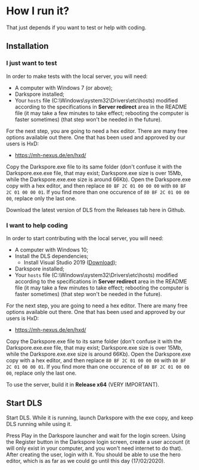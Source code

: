 # How I run it?
That just depends if you want to test or help with coding.

## Installation

### I just want to test
In order to make tests with the local server, you will need:

- A computer with Windows 7 (or above);
- Darkspore installed;
- Your `hosts` file (C:\Windows\system32\Drivers\etc\hosts) modified according to the specifications in **Server redirect** area in the README file (it may take a few minutes to take effect; rebooting the computer is faster sometimes) (that step won't be needed in the future).

For the next step, you are going to need a hex editor. There are many free options
available out there. One that has been used and approved by our users is HxD:

- https://mh-nexus.de/en/hxd/

Copy the Darkspore.exe file to its same folder (don't confuse it with the Darkspore.exe.exe file, that may exist; Darkspore.exe size is over 15Mb, while the Darkspore.exe.exe size is around 66Kb). Open the Darkspore.exe copy with a hex editor, and then replace `80 BF 2C 01 00 00 00` with `80 BF 2C 01 00 00 01`. If you find more than one occurence of `80 BF 2C 01 00 00 00`, replace only the last one.

Download the latest version of DLS from the Releases tab here in Github. 

### I want to help coding
In order to start contributing with the local server, you will need:

- A computer with Windows 10;
- Install the DLS dependencies;
   - Install Visual Studio 2019 ([Download](https://visualstudio.microsoft.com/thank-you-downloading-visual-studio/?sku=Community&rel=16));
- Darkspore installed;
- Your `hosts` file (C:\Windows\system32\Drivers\etc\hosts) modified according to the specifications in **Server redirect** area in the README file (it may take a few minutes to take effect; rebooting the computer is faster sometimes) (that step won't be needed in the future).

For the next step, you are going to need a hex editor. There are many free options
available out there. One that has been used and approved by our users is HxD:

- https://mh-nexus.de/en/hxd/

Copy the Darkspore.exe file to its same folder (don't confuse it with the Darkspore.exe.exe file, that may exist; Darkspore.exe size is over 15Mb, while the Darkspore.exe.exe size is around 66Kb). Open the Darkspore.exe copy with a hex editor, and then replace `80 BF 2C 01 00 00 00` with `80 BF 2C 01 00 00 01`. If you find more than one occurence of `80 BF 2C 01 00 00 00`, replace only the last one.

To use the server, build it in **Release x64** (VERY IMPORTANT).

## Start DLS
Start DLS. While it is running, launch Darkspore with the exe copy, and keep DLS running while using it.

Press Play in the Darkspore launcher and wait for the login screen. Using the Register button in the Darkspore login screen, create a user account (it will only exist in your computer, and you won't need internet to do that). After creating the user, login with it. You should be able to use the hero editor, which is as far as we could go until this day (17/02/2020).

